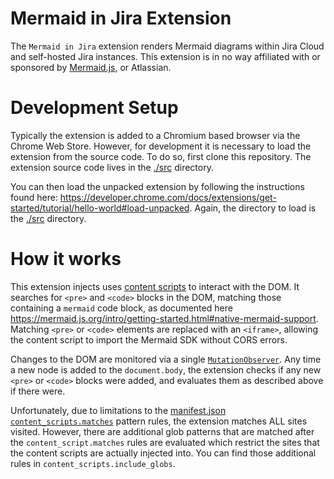 # Mermaid in Jira Extension

The `Mermaid in Jira` extension renders Mermaid diagrams within Jira Cloud and self-hosted Jira instances. This extension is in no way affiliated with or sponsored by [Mermaid.js](https://mermaid.js.org/), or Atlassian.

# Development Setup

Typically the extension is added to a Chromium based browser via the Chrome Web Store. However, for development it is necessary to load the extension from the source code. To do so, first clone this repository. The extension source code lives in the [./src](./src/) directory.

You can then load the unpacked extension by following the instructions found here: https://developer.chrome.com/docs/extensions/get-started/tutorial/hello-world#load-unpacked. Again, the directory to load is the [./src](./src/) directory.

# How it works

This extension injects uses [content scripts](https://developer.chrome.com/docs/extensions/develop/concepts/content-scripts) to interact with the DOM. It searches for `<pre>` and `<code>` blocks in the DOM, matching those containing a `mermaid` code block, as documented here https://mermaid.js.org/intro/getting-started.html#native-mermaid-support. Matching `<pre>` or `<code>` elements are replaced with an `<iframe>`, allowing the content script to import the Mermaid SDK without CORS errors.

Changes to the DOM are monitored via a single [`MutationObserver`](https://developer.mozilla.org/en-US/docs/Web/API/MutationObserver). Any time a new node is added to the `document.body`, the extension checks if any new `<pre>` or `<code>` blocks were added, and evaluates them as described above if there were.

Unfortunately, due to limitations to the [manifest.json `content_scripts.matches`](https://developer.chrome.com/docs/extensions/develop/concepts/match-patterns) pattern rules, the extension matches ALL sites visited. However, there are additional glob patterns that are matched after the `content_script.matches` rules are evaluated which restrict the sites that the content scripts are actually injected into. You can find those additional rules in `content_scripts.include_globs`.
